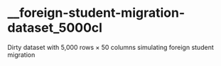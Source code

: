 # __foreign-student-migration-dataset_5000cl
Dirty dataset with 5,000 rows × 50 columns simulating foreign student migration
